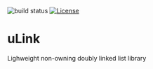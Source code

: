 ![build status](https://github.com/ThomasAUB/ulink/actions/workflows/build.yml/badge.svg)
[![License](https://img.shields.io/github/license/ThomasAUB/ulink)](LICENSE)

# uLink

Lighweight non-owning doubly linked list library
